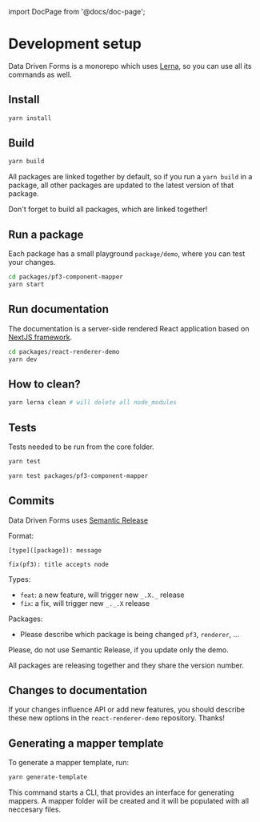 import DocPage from '@docs/doc-page';

<DocPage>

# Development setup

Data Driven Forms is a monorepo which uses [Lerna](https://github.com/lerna/lerna), so you can use all its commands as well.

## Install

```bash
yarn install
```

## Build

```bash
yarn build
```

All packages are linked together by default, so if you run a `yarn build` in a package, all other packages are updated to the latest version of that package.

Don't forget to build all packages, which are linked together!

## Run a package

Each package has a small playground `package/demo`, where you can test your changes.

```bash
cd packages/pf3-component-mapper
yarn start
```

## Run documentation

The documentation is a server-side rendered React application based on [NextJS framework](https://nextjs.org/).

```bash
cd packages/react-renderer-demo
yarn dev
```

## How to clean?

```bash
yarn lerna clean # will delete all node_modules
```

## Tests

Tests needed to be run from the core folder.

```bash
yarn test

yarn test packages/pf3-component-mapper
```

## Commits

Data Driven Forms uses [Semantic Release](https://github.com/semantic-release/commit-analyzer)

Format:

```
[type]([package]): message

fix(pf3): title accepts node
```

Types:
- `feat`: a new feature, will trigger new `_.X._` release
- `fix`: a fix, will trigger new `_._.X` release

Packages:
- Please describe which package is being changed `pf3`, `renderer`, ...

Please, do not use Semantic Release, if you update only the demo.

All packages are releasing together and they share the version number.

## Changes to documentation

If your changes influence API or add new features, you should describe these new options in the `react-renderer-demo` repository. Thanks!

## Generating a mapper template

To generate a mapper template, run:

```bash
yarn generate-template
```

This command starts a CLI, that provides an interface for generating mappers. A mapper folder will be created and it will be populated with all neccesary files.

</DocPage>
